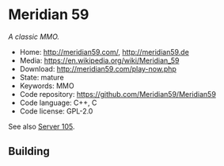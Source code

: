 # Meridian 59

_A classic MMO._

- Home: http://meridian59.com/, http://meridian59.de
- Media: https://en.wikipedia.org/wiki/Meridian_59
- Download: http://meridian59.com/play-now.php
- State: mature
- Keywords: MMO
- Code repository: https://github.com/Meridian59/Meridian59
- Code language: C++, C
- Code license: GPL-2.0

See also [Server 105](https://www.meridiannext.com/).

## Building

